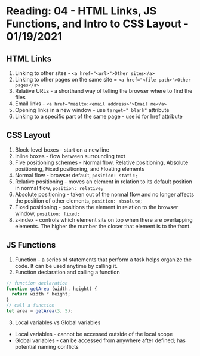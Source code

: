 # Reading: 04 - HTML Links, JS Functions, and Intro to CSS Layout - 01/19/2021

## HTML Links

1. Linking to other sites - `<a href="<url>">Other sites</a>`
2. Linking to other pages on the same site = `<a href="<file path>">Other pages</a>`
3. Relative URLs - a shorthand way of telling the browser where to find the files
4. Email links - `<a href="mailto:<email address>">Email me</a>`
5. Opening links in a new window - use `target="_blank"` attribute
6. Linking to a specific part of the same page - use id for href attribute

## CSS Layout

1. Block-level boxes - start on a new line
2. Inline boxes - flow between surrounding text
3. Five positioning schemes - Normal flow, Relative positioning, Absolute positioning, Fixed positioning, and Floating elements
4. Normal flow - browser default, `position: static;`
5. Relative positioning - moves an element in relation to its default position in normal flow, `position: relative;`
6. Absolute positioning - taken out of the normal flow and no longer affects the position of other elements, `position: absolute;`
7. Fixed positioning - positions the element in relation to the browser window, `position: fixed;`
8. z-index - controls which element sits on top when there are overlapping elements. The higher the number the closer that element is to the front.

## JS Functions

1. Function - a series of statements that perform a task helps organize the code. It can be used anytime by calling it.
2. Function declaration and calling a function

```JavaScript
// function declaration
function getArea (width, height) {
  return width * height;
}
// call a function
let area = getArea(3, 5);
```

3. Local variables vs Global variables

- Local variables - cannot be accessed outside of the local scope
- Global variables - can be accessed from anywhere after defined; has potential naming conflicts
